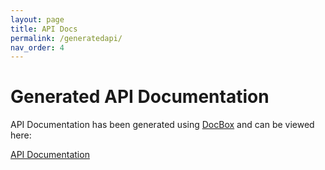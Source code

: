 ```yaml
---
layout: page
title: API Docs
permalink: /generatedapi/
nav_order: 4
---
```


# Generated API Documentation

API Documentation has been generated using [DocBox](https://forgebox.io/view/commandbox-docbox) and can be viewed here:

[API Documentation](/api/index.html)